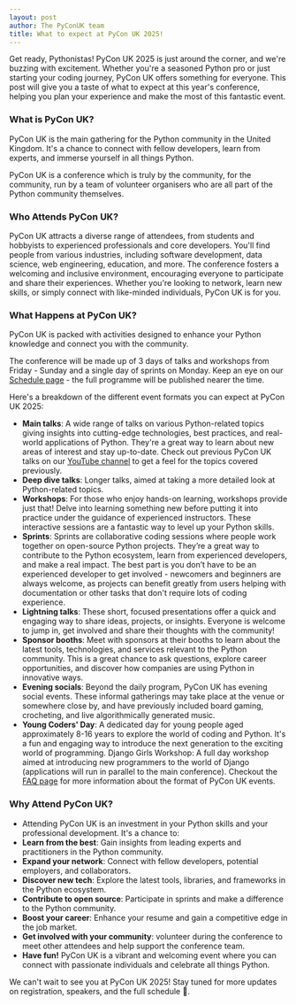 ```yaml
---
layout: post
author: The PyConUK team
title: What to expect at PyCon UK 2025!
---
```


Get ready, Pythonistas! PyCon UK 2025 is just around the corner, and we're buzzing with excitement. Whether you're a seasoned Python pro or just starting your coding journey, PyCon UK offers something for everyone.  This post will give you a taste of what to expect at this year's conference, helping you plan your experience and make the most of this fantastic event.

### What is PyCon UK?
PyCon UK is the main gathering for the Python community in the United Kingdom. It's a chance to connect with fellow developers, learn from experts, and immerse yourself in all things Python.

PyCon UK is a conference which is truly by the community, for the community, run by a team of volunteer organisers who are all part of the Python community themselves.

### Who Attends PyCon UK?
PyCon UK attracts a diverse range of attendees, from students and hobbyists to experienced professionals and core developers.  You'll find people from various industries, including software development, data science, web engineering, education, and more.  The conference fosters a welcoming and inclusive environment, encouraging everyone to participate and share their experiences.  Whether you're looking to network, learn new skills, or simply connect with like-minded individuals, PyCon UK is for you.

### What Happens at PyCon UK?
PyCon UK is packed with activities designed to enhance your Python knowledge and connect you with the community.

The conference will be made up of 3 days of talks and workshops from Friday - Sunday and a single day of sprints on Monday. Keep an eye on our [Schedule page](https://2025.pyconuk.org/schedule/) - the full programme will be published nearer the time.

Here's a breakdown of the different event formats you can expect at PyCon UK 2025:

* __Main talks__: A wide range of talks on various Python-related topics giving insights into cutting-edge technologies, best practices, and real-world applications of Python. They're a great way to learn about new areas of interest and stay up-to-date. Check out previous PyCon UK talks on our [YouTube channel](https://www.youtube.com/channel/UChA9XP_feY1-1oSy2L7acog) to get a feel for the topics covered previously.
* __Deep dive talks__: Longer talks, aimed at taking a more detailed look at Python-related topics.
* __Workshops__: For those who enjoy hands-on learning, workshops provide just that! Delve into learning something new before putting it into practice under the guidance of experienced instructors. These interactive sessions are a fantastic way to level up your Python skills.
* __Sprints__: Sprints are collaborative coding sessions where people work together on open-source Python projects. They’re a great way to contribute to the Python ecosystem, learn from experienced developers, and make a real impact. The best part is you don’t have to be an experienced developer to get involved - newcomers and beginners are always welcome, as projects can benefit greatly from users helping with documentation or other tasks that don't require lots of coding experience.
* __Lightning talks__: These short, focused presentations offer a quick and engaging way to share ideas, projects, or insights. Everyone is welcome to jump in, get involved and share their thoughts with the community!
* __Sponsor booths__: Meet with sponsors at their booths to learn about the latest tools, technologies, and services relevant to the Python community. This is a great chance to ask questions, explore career opportunities, and discover how companies are using Python in innovative ways.
* __Evening socials__: Beyond the daily program, PyCon UK has evening social events. These informal gatherings may take place at the venue or somewhere close by, and have previously included board gaming, crocheting, and live algorithmically generated music.
* __Young Coders' Day__: A dedicated day for young people aged approximately 8-16 years to explore the world of coding and Python. It's a fun and engaging way to introduce the next generation to the exciting world of programming.
Django Girls Workshop: A full day workshop aimed at introducing new programmers to the world of Django (applications will run in parallel to the main conference).
Checkout the [FAQ page](https://2025.pyconuk.org/faq/) for more information about the format of PyCon UK events.

### Why Attend PyCon UK?
* Attending PyCon UK is an investment in your Python skills and your professional development. It's a chance to:
* __Learn from the best__: Gain insights from leading experts and practitioners in the Python community.
* __Expand your network__: Connect with fellow developers, potential employers, and collaborators.
* __Discover new tech__: Explore the latest tools, libraries, and frameworks in the Python ecosystem.
* __Contribute to open source__: Participate in sprints and make a difference to the Python community.
* __Boost your career__: Enhance your resume and gain a competitive edge in the job market.
* __Get involved with your community__: volunteer during the conference to meet other attendees and help support the conference team.
* __Have fun!__ PyCon UK is a vibrant and welcoming event where you can connect with passionate individuals and celebrate all things Python.

We can't wait to see you at PyCon UK 2025! Stay tuned for more updates on registration, speakers, and the full schedule 🐍.
